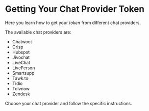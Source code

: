 # Getting Your Chat Provider Token

Here you learn how to get your *token* from different chat providers.  

The available chat providers are: 

- Chatwoot 
- Crisp
- Hubspot
- Jivochat 
- LiveChat 
- LivePerson 
- Smartsupp
- Tawk.to
- Tidio
- Tolvnow
- Zendesk

Choose your chat provider and follow the specific instructions. 
